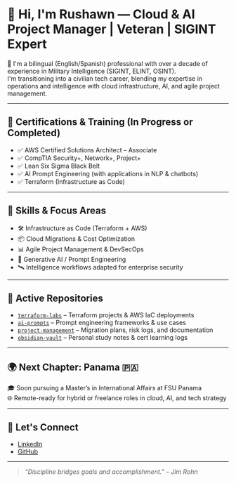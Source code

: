 # 👋 Hi, I'm Rushawn — Cloud & AI Project Manager | Veteran | SIGINT Expert

🎯 I'm a bilingual (English/Spanish) professional with over a decade of experience in Military Intelligence (SIGINT, ELINT, OSINT).  
I'm transitioning into a civilian tech career, blending my expertise in operations and intelligence with cloud infrastructure, AI, and agile project management.

---

## 🚀 Certifications & Training (In Progress or Completed)
- ✅ AWS Certified Solutions Architect – Associate
- ✅ CompTIA Security+, Network+, Project+
- ✅ Lean Six Sigma Black Belt
- ✅ AI Prompt Engineering (with applications in NLP & chatbots)
- ✅ Terraform (Infrastructure as Code)

---

## 🧠 Skills & Focus Areas
- 🛠️ Infrastructure as Code (Terraform + AWS)
- 📦 Cloud Migrations & Cost Optimization
- 📊 Agile Project Management & DevSecOps
- 🤖 Generative AI / Prompt Engineering
- 🛰️ Intelligence workflows adapted for enterprise security

---

## 🔧 Active Repositories
- [`terraform-labs`](https://github.com/rushawn-PM/terraform-labs) – Terraform projects & AWS IaC deployments
- [`ai-prompts`](https://github.com/rushawn-PM/ai-prompts) – Prompt engineering frameworks & use cases
- [`project-management`](https://github.com/rushawn-PM/project-management) – Migration plans, risk logs, and documentation
- [`obsidian-vault`](https://github.com/rushawn-PM/obsidian-vault) – Personal study notes & cert learning logs

---

## 🌍 Next Chapter: Panama 🇵🇦
🎓 Soon pursuing a Master’s in International Affairs at FSU Panama  
🌐 Remote-ready for hybrid or freelance roles in cloud, AI, and tech strategy  


---

## 🤝 Let's Connect
- [LinkedIn](https://www.linkedin.com/in/Rushawn-Powell-5832b0b2)
- [GitHub](https://github.com/rushawn-PM)

---

> *“Discipline bridges goals and accomplishment.” – Jim Rohn* 
